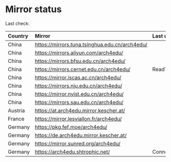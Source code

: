 <script src="./time.js"></script>
# Mirror status
Last check: <script type="text/javascript">localize(1755318695.391881);</script>

|Country|Mirror|Last update|
|:------|:-----|:----------|
|China|https://mirrors.tuna.tsinghua.edu.cn/arch4edu/|<script type="text/javascript">localize(1755283702);</script>|
|China|https://mirrors.aliyun.com/arch4edu/|<script type="text/javascript">localize(1755283702);</script>|
|China|https://mirrors.bfsu.edu.cn/arch4edu/|<script type="text/javascript">localize(1755240518);</script>|
|China|https://mirrors.cernet.edu.cn/arch4edu/|ReadTimeout|
|China|https://mirror.iscas.ac.cn/arch4edu/|<script type="text/javascript">localize(1755283702);</script>|
|China|https://mirrors.nju.edu.cn/arch4edu/|<script type="text/javascript">localize(1755283702);</script>|
|China|https://mirror.nyist.edu.cn/arch4edu/|<script type="text/javascript">localize(1755283702);</script>|
|China|https://mirrors.sau.edu.cn/arch4edu/|<script type="text/javascript">localize(1755110829);</script>|
|Austria|https://at.arch4edu.mirror.kescher.at/|<script type="text/javascript">localize(1755283702);</script>|
|France|https://mirror.lesviallon.fr/arch4edu/|<script type="text/javascript">localize(1755283702);</script>|
|Germany|https://pkg.fef.moe/arch4edu/|<script type="text/javascript">localize(1755283702);</script>|
|Germany|https://de.arch4edu.mirror.kescher.at/|<script type="text/javascript">localize(1755283702);</script>|
|Germany|https://mirror.sunred.org/arch4edu/|<script type="text/javascript">localize(1755283702);</script>|
|Germany|https://arch4edu.shtrophic.net/|ConnectionError|

<script src="./tablefilter/tablefilter.js"></script>
<script src="./table.js"></script>